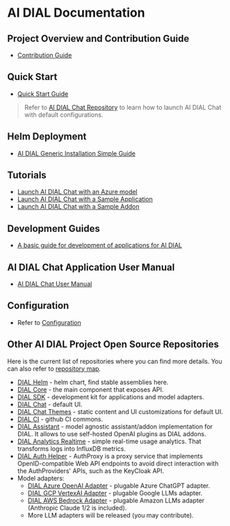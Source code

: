 # AI DIAL Documentation

## Project Overview and Contribution Guide

* [Contribution Guide](/CONTRIBUTING.md)

## Quick Start

* [Quick Start Guide](./docs/quick-start.md)

> Refer to [AI DIAL Chat Repository](https://github.com/epam/ai-dial-chat#overview) to learn how to launch AI DIAL Chat with default configurations.

## Helm Deployment

* [AI DIAL Generic Installation Simple Guide](https://github.com/epam/ai-dial-helm/tree/main/charts/dial/examples/generic/simple)
  
## Tutorials

* [Launch AI DIAL Chat with an Azure model](./docs/tutorials/quick-start-model.md)
* [Launch AI DIAL Chat with a Sample Application](./docs/tutorials/quick-start-with-application.md)
* [Launch AI DIAL Chat with a Sample Addon](./docs/tutorials/quick-start-with-addon.md)

## Development Guides

* [A basic guide for development of applications for AI DIAL](./tutorials/quick-start-with-application.md)

## AI DIAL Chat Application User Manual

* [AI DIAL Chat User Manual](./docs/user-guide.md)

## Configuration

* Refer to [Configuration](./docs/Deployment/configuration.md)
  
## Other AI DIAL Project Open Source Repositories

Here is the current list of repositories where you can find more details. You can also refer to [repository map](https://epam-rail.com/open-source).

- [DIAL Helm](https://github.com/epam/ai-dial-helm) - helm chart, find stable assemblies here.
- [DIAL Core](https://github.com/epam/ai-dial-core) - the main component that exposes API.
- [DIAL SDK](https://github.com/epam/ai-dial-sdk) - development kit for applications and model adapters.
- [DIAL Chat](https://github.com/epam/ai-dial-chat) - default UI.
- [DIAL Chat Themes](https://github.com/epam/ai-dial-chat-themes) - static content and UI customizations for default UI.
- [DIAL CI](https://github.com/epam/ai-dial-ci) - github CI commons.
- [DIAL Assistant](https://github.com/epam/ai-dial-assistant) - model agnostic assistant/addon implementation for DIAL. It allows to use self-hosted OpenAI plugins as DIAL addons.
- [DIAL Analytics Realtime](https://github.com/epam/ai-dial-analytics-realtime) - simple real-time usage analytics. That transforms logs into InfluxDB metrics.
- [DIAL Auth Helper](https://github.com/epam/ai-dial-auth-helper) - AuthProxy is a proxy service that implements OpenID-compatible Web API endpoints to avoid direct interaction with the AuthProviders' APIs, such as the KeyCloak API.
- Model adapters:
    - [DIAL Azure OpenAI Adapter](https://github.com/epam/ai-dial-adapter-openai) - plugable Azure ChatGPT adapter.
    - [DIAL GCP VertexAI Adapter](https://github.com/epam/ai-dial-adapter-vertexai) - plugable Google LLMs adapter.
    - [DIAL AWS Bedrock Adapter](https://github.com/epam/ai-dial-adapter-bedrock) - plugable Amazon LLMs adapter (Anthropic Claude 1/2 is included).
    - More LLM adapters will be released (you may contribute).
